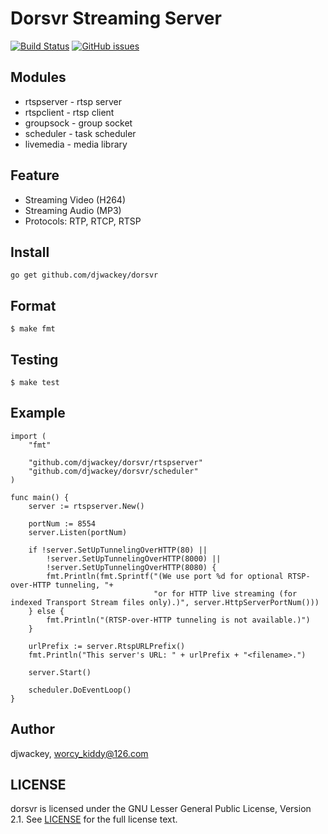 Dorsvr Streaming Server
=======================

[![Build Status](https://travis-ci.org/djwackey/dorsvr.svg?branch=master)](https://travis-ci.org/djwackey/dorsvr) [![GitHub issues](https://img.shields.io/github/issues/djwackey/dorsvr.svg)](https://github.com/djwackey/dorsvr/issues)
## Modules
 * rtspserver - rtsp server
 * rtspclient - rtsp client
 * groupsock  - group socket
 * scheduler  - task scheduler
 * livemedia  - media library

## Feature
 * Streaming Video (H264)
 * Streaming Audio (MP3)
 * Protocols: RTP, RTCP, RTSP

## Install
    go get github.com/djwackey/dorsvr

## Format
    $ make fmt

## Testing
    $ make test

## Example
```golang
import (
    "fmt"

    "github.com/djwackey/dorsvr/rtspserver"
    "github.com/djwackey/dorsvr/scheduler"
)

func main() {
    server := rtspserver.New()

    portNum := 8554
    server.Listen(portNum)

    if !server.SetUpTunnelingOverHTTP(80) ||
        !server.SetUpTunnelingOverHTTP(8000) ||
        !server.SetUpTunnelingOverHTTP(8080) {
        fmt.Println(fmt.Sprintf("(We use port %d for optional RTSP-over-HTTP tunneling, "+
                                "or for HTTP live streaming (for indexed Transport Stream files only).)", server.HttpServerPortNum()))
    } else {
        fmt.Println("(RTSP-over-HTTP tunneling is not available.)")
    }

    urlPrefix := server.RtspURLPrefix()
    fmt.Println("This server's URL: " + urlPrefix + "<filename>.")

    server.Start()

    scheduler.DoEventLoop()
}
```
## Author
djwackey, worcy_kiddy@126.com

## LICENSE
dorsvr is licensed under the GNU Lesser General Public License, Version 2.1. See [LICENSE](https://github.com/djwackey/dorsvr/blob/master/LICENSE) for the full license text.
